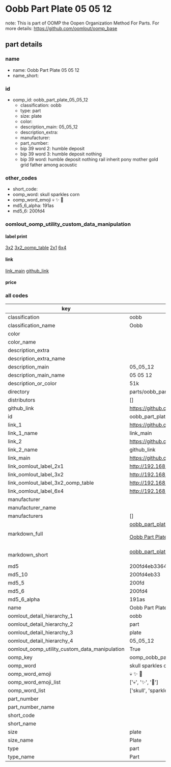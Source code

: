# Oobb Part Plate 05 05 12  

note: This is part of OOMP the Oopen Organization Method For Parts. For more details: https://github.com/oomlout/oomp_base

##  part details





### name
* name: Oobb Part Plate 05 05 12
* name_short: 
### id
* oomp_id: oobb_part_plate_05_05_12
  * classification: oobb
  * type: part
  * size: plate
  * color: 
  * description_main: 05_05_12
  * description_extra: 
  * manufacturer: 
  * part_number: 
  * bip 39 word 2: humble deposit
  * bip 39 word 3: humble deposit nothing
  * bip 39 word: humble deposit nothing rail inherit pony mother gold grid father among acoustic

### other_codes
* short_code: 
* oomp_word: skull sparkles corn
* oomp_word_emoji :skull: :sparkles: :corn:
* md5_6_alpha: 191as
* md5_6: 200fd4






### oomlout_oomp_utility_custom_data_manipulation
#### label print
[3x2](http://192.168.1.245:1112/?label=oomp%20191as)
[3x2_oomp_table](http://192.168.1.107:1112/?label=oomp%20191as)
[2x1](http://192.168.1.242:1112/?label=oomp%20191as)
[6x4](http://192.168.1.55:1112/?label=oomp%20191as)    

#### link

[link_main](https://github.com/oomlout/oomlout_oomp_current_version_messy/tree/main/parts/oobb_part_plate_05_05_12) [github_link](https://github.com/oomlout/oomlout_oomp_part_src/tree/main/parts/oobb_part_plate_05_05_12)                             

#### price







### all codes 
| key | value |  
| --- | --- |  
| classification | oobb |  
| classification_name | Oobb |  
| color |  |  
| color_name |  |  
| description_extra |  |  
| description_extra_name |  |  
| description_main | 05_05_12 |  
| description_main_name | 05 05 12 |  
| description_or_color | 51k |  
| directory | parts/oobb_part_plate_05_05_12 |  
| distributors | [] |  
| github_link | https://github.com/oomlout/oomlout_oomp_part_src/tree/main/parts/oobb_part_plate_05_05_12 |  
| id | oobb_part_plate_05_05_12 |  
| link_1 | https://github.com/oomlout/oomlout_oomp_current_version_messy/tree/main/parts/oobb_part_plate_05_05_12 |  
| link_1_name | link_main |  
| link_2 | https://github.com/oomlout/oomlout_oomp_part_src/tree/main/parts/oobb_part_plate_05_05_12 |  
| link_2_name | github_link |  
| link_main | https://github.com/oomlout/oomlout_oomp_current_version_messy/tree/main/parts/oobb_part_plate_05_05_12 |  
| link_oomlout_label_2x1 | http://192.168.1.242:1112/?label=oomp%20191as |  
| link_oomlout_label_3x2 | http://192.168.1.245:1112/?label=oomp%20191as |  
| link_oomlout_label_3x2_oomp_table | http://192.168.1.107:1112/?label=oomp%20191as |  
| link_oomlout_label_6x4 | http://192.168.1.55:1112/?label=oomp%20191as |  
| manufacturer |  |  
| manufacturer_name |  |  
| manufacturers | [] |  
| markdown_full | [oobb_part_plate_05_05_12](https://github.com/oomlout/oomlout_oomp_current_version_messy/tree/main/parts/oobb_part_plate_05_05_12)<br>[](https://github.com/oomlout/oomlout_oomp_current_version_messy/tree/main/parts/oobb_part_plate_05_05_12)<br>[Oobb Part Plate 05 05 12](https://github.com/oomlout/oomlout_oomp_current_version_messy/tree/main/parts/oobb_part_plate_05_05_12)<br><br> |  
| markdown_short | [oobb_part_plate_05_05_12](https://github.com/oomlout/oomlout_oomp_current_version_messy/tree/main/parts/oobb_part_plate_05_05_12)<br><br> |  
| md5 | 200fd4eb336452069fb9eb0f2d8ec377 |  
| md5_10 | 200fd4eb33 |  
| md5_5 | 200fd |  
| md5_6 | 200fd4 |  
| md5_6_alpha | 191as |  
| name | Oobb Part Plate 05 05 12 |  
| oomlout_detail_hierarchy_1 | oobb |  
| oomlout_detail_hierarchy_2 | part |  
| oomlout_detail_hierarchy_3 | plate |  
| oomlout_detail_hierarchy_4 | 05_05_12 |  
| oomlout_oomp_utility_custom_data_manipulation | True |  
| oomp_key | oomp_oobb_part_plate_05_05_12 |  
| oomp_word | skull sparkles corn |  
| oomp_word_emoji | :skull: :sparkles: :corn: |  
| oomp_word_emoji_list | [':skull:', ':sparkles:', ':corn:'] |  
| oomp_word_list | ['skull', 'sparkles', 'corn'] |  
| part_number |  |  
| part_number_name |  |  
| short_code |  |  
| short_name |  |  
| size | plate |  
| size_name | Plate |  
| type | part |  
| type_name | Part |  
